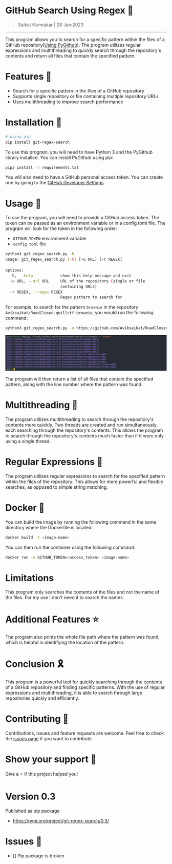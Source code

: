 # GitHub Search Using Regex 🔎

> Saikat Karmakar | 28 Jan:2023

---

This program allows you to search for a specific pattern within the files of a GitHub repository([Using PyGithub](https://pygithub.readthedocs.io/en/latest/)). The program utilizes regular expressions and multithreading to quickly search through the repository's contents and return all files that contain the specified pattern.

# Features 🚀
- Search for a specific pattern in the files of a GitHub repository
- Supports single repository or file containing multiple repository URLs
- Uses multithreading to improve search performance


# Installation 🤖
```bash
# using pip
pip install git-regex-search
```

To use this program, you will need to have Python 3 and the PyGithub library installed. You can install PyGithub using pip:
```bash
pip3 install -r requirements.txt
```

You will also need to have a GitHub personal access token. You can create one by going to the [GitHub Developer Settings](https://github.com/settings/tokens).

# Usage 🚀
To use the program, you will need to provide a GitHub access token. The token can be passed as an environment variable or in a config.toml file. The program will look for the token in the following order:

- `GITHUB_TOKEN` environment variable 
- `config.toml` file

```bash
python3 git_regex_search.py -h                                              
usage: git_regex_search.py [-h] [-u URL] [-r REGEX]

options:
  -h, --help            show this help message and exit
  -u URL, --url URL     URL of the repository (single or file
                        containing URLs)
  -r REGEX, --regex REGEX
                        Regex pattern to search for
```

For example, to search for the pattern `brownie` in the repository `Aviksaikat/RoadClosed-quillctf-brownie`, you would run the following command:

```bash
python3 git_regex_search.py -u https://github.com/Aviksaikat/RoadClosed-quillctf-brownie -r "brownie"
```

![](assets/img.png)


The program will then return a list of all files that contain the specified pattern, along with the line number where the pattern was found.

# Multithreading 🧵
The program utilizes multithreading to search through the repository's contents more quickly. Two threads are created and run simultaneously, each searching through the repository's contents. This allows the program to search through the repository's contents much faster than if it were only using a single thread.

# Regular Expressions 👀
The program utilizes regular expressions to search for the specified pattern within the files of the repository. This allows for more powerful and flexible searches, as opposed to simple string matching.


# Docker 🐋 
You can build the image by running the following command in the same directory where the Dockerfile is located:
```bash
docker build -t <image-name> .
```

You can then run the container using the following command:
```bash
docker run -e GITHUB_TOKEN=<access_token> <image-name>
```

# Limitations
This program only searches the contents of the files and not the name of the files. For my use I don't need it to search the names.

# Additional Features ⭐️
The program also prints the whole file path where the pattern was found, which is helpful in identifying the location of the pattern.

# Conclusion 🎗️
This program is a powerful tool for quickly searching through the contents of a GitHub repository and finding specific patterns. With the use of regular expressions and multithreading, it is able to search through large repositories quickly and efficiently.

# Contributing 🤝
Contributions, issues and feature requests are welcome. Feel free to check the [issues page](https://github.com/aviksaikat/repo/issues) if you want to contribute.


# Show your support 💖
Give a ⭐️ if this project helped you!

# Version 0.3
Published as pip package
- https://pypi.org/project/git-regex-search/0.3/


# Issues 🚩
- [] Pip package is broken

